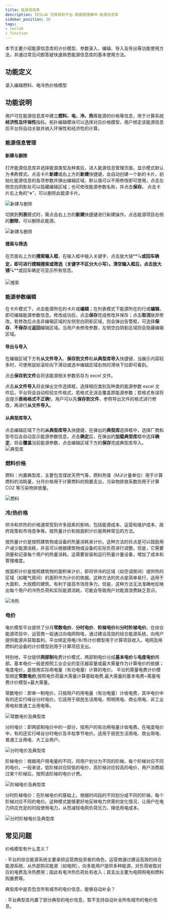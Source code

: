 ```yaml
---
title: 能源信息库
description: IESLab 仿真规划平台-数据管理模块-能源信息库
sidebar_position: 30
tags:
- ieslab
- function
---
```


本节主要介绍能源信息库的计价模型、参数录入、编辑、导入及导出等功能使用方法，并通过常见问题答疑快速熟悉能源信息库的基本使用方法。

## 功能定义

录入编辑燃料、电冷热价格模型

## 功能说明

用户可在能源信息库中建立**燃料、电、冷、热**等能源的价格等信息，用于计算系统**经济性及环保性**指标。拓扑编辑模块可以选择对应价格模型，用户绑定该能源信息后平台将自动关联并纳入环保性和经济性的计算。

### 能源信息管理

#### 新建与删除

打开能源信息库并选择能源类型及种类后，进入能源信息管理页面，显示模式默认为**卡片**模式。点击卡片**新建**或右上方的**新建**快捷键，会自动创建一个新的卡片，初始化能源信息的各项参数并弹出编辑区域，默认值可以不用修改即可使用，点击左侧空白阴影处可以隐藏编辑区域；也可修改能源参数名称，并点击**保存**。
点击卡片右上角的“**×**”，可以删除此能源卡片。

![新建与删除](./new.png "新建与删除")

切换到**列表**模式时，需点击右上方的**新建**快捷键进行新建操作。点击能源项目右侧的**删除**，可以删除此能源。

![新建与删除](./new1.png "新建与删除")

#### 搜索与筛选

在页面右上方的**搜索输入框**，在输入框中输入关键字，点击放大镜**🔍**或回车确定，即可进行模糊搜索或筛选（关键字不区分大小写）。清空输入框后，点击放大镜**🔍**或回车确定可显示所有信息。


![搜索](./search.png "搜索")

### 能源参数编辑

在卡片模式下，点击能源所在的卡片或**编辑**；在列表模式下能源所在的行或**编辑**，即可编辑能源参数信息。修改成功后，点击**保存**完成修改并保存；点击**取消**放弃修改。若修改后点击非编辑区域的左侧空白阴影区域，则会弹出告警框，可选择**保存**、**不保存**或**返回**编辑区域。当用户未修改参数，左侧空白阴影区域则会隐藏编辑区域。

#### 导出与导入
在编辑区域下方有**从文件导入**、**保存到文件**和**从典型库导入**快捷键，当展示内容较多时，可使用鼠标滚轮向下滑动或选中编辑区域右侧的滑块下拉即可看到。

点击**保存到文件**会将该能源相关参数另存为 excel 文件。

点击**从文件导入**将会弹出文件选择框，选择相应类别及种类的能源参数 excel 文件后，平台将会自动校验文件格式，若格式无误会覆盖原能源参数；若格式有误将会提示**表格格式不正确!**。用户可以先**保存到文件**，参照导出文件的格式进行修改，再进行**从文件导入**。

#### 从典型库导入
点击编辑区域下方的**从典型库导入**快捷键，在弹出的**典型库**选择框中，选择厂商和型号后会自动显示能源参数信息，点击**确定**后，在弹出的**加载典型库**框中选择**确定**，将会**覆盖**当前能源参数，点击编辑区域下方的**保存**完成典型库导入。
![典型库](./typical-fuel.png "典型库")


### 燃料价格

燃料：内置典型库，主要包含煤炭天然气等，燃料热值（MJ/计量单位）用于计算燃料的消耗量，分月价格用于计算燃料的购置支出，污染物排放系数则用于计算 CO2 等污染物排放量。

![燃料](./fuel.png "燃料")

### 冷/热价格
供冷和供热的价格通常受到许多因素的影响，包括能源成本、运营和维护成本、政府政策和市场竞争等。按热量计价和按面积计价是两种常见的方法。

按热量计价是按照建筑物或设备的热量消耗来计价。这种方法的优点是可以鼓励用户减少能源消耗，并且可以根据建筑物或设备的实际负荷进行调整。但是，它需要测量和记录每个用户的热量消耗，这需要安装和运行热量计量设备，增加了成本和管理难度。

按面积计价是按照建筑物的面积来计价，即将供冷的区域（如空调房间）或供热的区域（如暖气房间）的面积作为计价的依据。这种方法的优点是简单易行，适用于大面积、大规模的建筑，有利于提高市场竞争力。但是，这种方法无法准确地反映出每个用户的冷热负荷和实际能源消耗，可能会导致用户对能源浪费缺乏意识。

![冷热](./thermal.png "冷热")

### 电价

电价模型平台提供了分月**常数电价**、**分时电价**、**阶梯电价**和**分时阶梯电价**。在综合能源项目中，运营商一般通过向电网购电，通过建设高效的综合能源系统，向用户提供能源并获取盈利。平台绑定用电/冷/热计价模型用于计算项目收入。电网及用燃料的设备的计价模型则用于计算项目支出。

特别地，平台提供**两部制**电费计价模式，两部制电价分成**基本电价**与**电度电价**两部。基本电价一般是按照工业企业的变压器容量或最大需量作为计算电价的依据；电度电价，是按用实际用电量（有功电量）计算的电价。
平台的需量电费计价模型绑定**常数电价**,按照电负荷最大需量计算基础电费,最大需量的基本电费=需量电费计价模型×最大需量。

常数电价：即单一制电价，只按用户的用电量（有功电量）计收电费，其中电价中有的还实行峰谷分时电价。它适用于居民生活用电、照明用电、商业用电、非工业用电和普通工业用电等。

![常数电价及典型库](./typical-fix.png "常数电价及典型库")

分时电价：即两部制电价中的一部分，按用户的有功用电量计收电费。在电度电价中，有的还实行峰谷分时电价及丰枯季节电价。适用于居民生活用电、商业用电、普通工业用电、大工业用户。

![分时电价及典型库](./typical-time.png "分时电价及典型库")

阶梯电价：根据用户用电量的不同，将用户划分为不同的阶梯，每个阶梯对应不同的电价。一般来说，低阶梯对应较低的电价，高阶梯对应较高的电价，用户消费超过某个阶梯后，按照该阶梯的电价计费。

![阶梯电价及典型库](./typical-stage.png "阶梯电价及典型库")

分时阶梯电价：在阶梯电价的基础上，根据时间段的不同划分成不同的阶梯，每个阶梯对应不同的电价。这种模式能够更好地反映电力供需的变化情况，让用户在电力供应充足的时段使用电力，从而减轻电网负荷压力，降低用电成本。

![分时阶梯电价及典型库](./typical-timestage.png "分时阶梯电价及典型库")

## 常见问题

价格模型有什么意义？  

: 平台的综合能源系统主要承担运营商投资者的角色，运营商通过建设高效的综合能源系统，从外部购买能源（如电网），向多能用户提供多种能源，对负荷收取对应的电费及冷热费用；因此有电冷热负荷处有收入；其支出主要为电网购电和燃料购置费等。

典型库中是否包含所有城市的电价信息，能够自动补全？  

: 平台典型库内置了部分典型的电价信息，暂不支持自动补全所有城市的电价信息。
